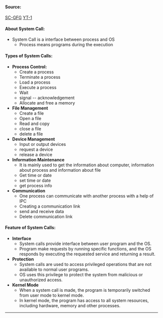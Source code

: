 #### Source:
[SC-GFG](https://www.geeksforgeeks.org/introduction-of-system-call/)
[YT-1](https://www.youtube.com/watch?v=d3aCjfuMCIU&list=PLXj4XH7LcRfDrdQuJTHIPmKMpa7eYVaPm&index=5)

#### About System Call:

* System Call is a interface between process and OS
	* Process means programs during the execution

#### Types of System Calls:

* **Process Control:**
	* Create a process
	* Terminate a process
	* Load a process
	* Execute a process
	* Wait
	* signal -- acknowledgement
	* Allocate and free a memory
* **File Management**
	* Create a file
	* Open a file
	* Read and copy
	* close a file
	* delete a file
* **Device Management**
	* Input or output devices
	* request a device
	* release a device
* **Information Maintenance**
	* It is mainly used to get the information about computer, information about process and information about file
	* Get time or date
	* set time or date
	* get process info
* **Communication**
	* One process can communicate with another process with a help of IPC
	* Creating a communication link
	* send and receive data
	* Delete communication link


#### Feature of System Calls:

* **Interface**
	* System calls provide interface between user program and the OS.
	* Program make requests by running specific functions, and the OS responds by executing the requested service and returning a result.
* **Protection**
	* System calls are used to access privileged operations that are not available to normal user programs. 
	* OS uses this privilege to protect the system from malicious or unauthorized access.
* **Kernel Mode**
	* When a system call is made, the program is temporarily switched from user mode to kernel mode.
	* In kernel mode, the program has access to all system resources, including hardware, memory and other processes.
* **